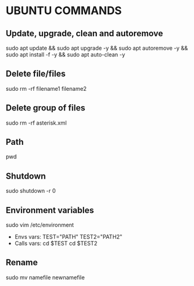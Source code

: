 # UBUNTU COMMANDS

## Update, upgrade, clean and autoremove ##
sudo apt update && sudo apt upgrade -y && sudo apt autoremove -y && sudo apt install -f -y && sudo apt auto-clean -y

## Delete file/files ##
sudo rm -rf filename1 filename2

## Delete group of files ## 
sudo rm -rf asterisk.xml

## Path ##
pwd

## Shutdown ##
sudo shutdown -r 0

## Environment variables ##
sudo vim /etc/environment
* Envs vars:
TEST="PATH"
TEST2="PATH2"
* Calls vars:
cd $TEST
cd $TEST2

## Rename ##
sudo mv namefile newnamefile